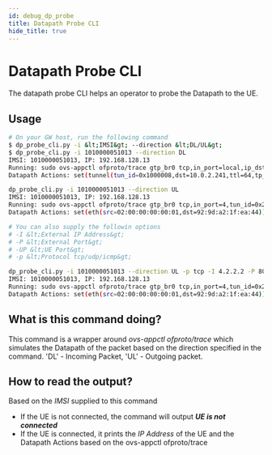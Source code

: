 ```yaml
---
id: debug_dp_probe
title: Datapath Probe CLI
hide_title: true
---
```


# Datapath Probe CLI

The datapath probe CLI helps an operator to probe the Datapath to the UE.

## Usage

```sh
# On your GW host, run the following command
$ dp_probe_cli.py -i &lt;IMSI&gt; --direction &lt;DL/UL&gt;
$ dp_probe_cli.py -i 1010000051013 --direction DL
IMSI: 1010000051013, IP: 192.168.128.13
Running: sudo ovs-appctl ofproto/trace gtp_br0 tcp,in_port=local,ip_dst=192.168.128.13,ip_src=8.8.8.8,tcp_src=80,tcp_dst=3372
Datapath Actions: set(tunnel(tun_id=0x1000008,dst=10.0.2.241,ttl=64,tp_dst=2152,flags(df|key))),pop_eth,2

dp_probe_cli.py -i 1010000051013 --direction UL
IMSI: 1010000051013, IP: 192.168.128.13
Running: sudo ovs-appctl ofproto/trace gtp_br0 tcp,in_port=4,tun_id=0x2,ip_dst=8.8.8.8,ip_src=192.168.128.13,tcp_src=3372,tcp_dst=80
Datapath Actions: set(eth(src=02:00:00:00:00:01,dst=92:9d:a2:1f:ea:44)),1

# You can also supply the followin options
# -I &lt;External IP Address&gt;
# -P &lt;External Port&gt;
# -UP &lt;UE Port&gt;
# -p &lt;Protocol tcp/udp/icmp&gt;

dp_probe_cli.py -i 1010000051013 --direction UL -p tcp -I 4.2.2.2 -P 8080 -UP 3172
IMSI: 1010000051013, IP: 192.168.128.13
Running: sudo ovs-appctl ofproto/trace gtp_br0 tcp,in_port=4,tun_id=0x2,ip_dst=4.2.2.2,ip_src=192.168.128.13,tcp_src=3172,tcp_dst=8080
Datapath Actions: set(eth(src=02:00:00:00:00:01,dst=92:9d:a2:1f:ea:44)),1
```

## What is this command doing?

This command is a wrapper around *ovs-appctl ofproto/trace* which simulates the Datapath of the packet based on the direction specified in the command. 'DL' - Incoming Packet, 'UL' - Outgoing packet.

## How to read the output?

Based on the *IMSI* supplied to this command
- If the UE is not connected, the command will output ***UE is not connected***
- If the UE is connected, it prints the *IP Address* of the UE and the Datapath Actions based on the ovs-appctl ofproto/trace
